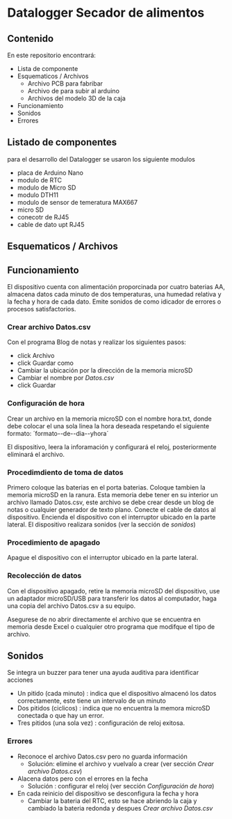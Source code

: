 # Datalogger Secador de alimentos
## Contenido
En este repositorio encontrará:

* Lista de componente
* Esquematicos / Archivos
  * Archivo PCB para fabribar
  * Archivo de para subir al arduino
  * Archivos del modelo 3D de la caja
* Funcionamiento
* Sonidos
* Errores

## Listado de componentes
para el desarrollo del Datalogger se usaron los siguiente modulos

* placa de Arduino Nano
* modulo de RTC
* modulo de Micro SD
* modulo DTH11
* modulo de sensor de temeratura MAX667
* micro SD
* conecotr de RJ45
* cable de dato upt RJ45

## Esquematicos / Archivos

## Funcionamiento
El dispositivo cuenta con alimentación proporcinada por cuatro baterias AA, almacena datos cada minuto de dos temperaturas, una humedad relativa y la fecha y hora de cada dato. Emite sonidos de como idicador de errores o procesos satisfactorios.

### Crear archivo Datos.csv 
Con el programa Blog de notas y realizar los siguientes pasos:  
* click Archivo
* click Guardar como
* Cambiar la ubicación por la dirección de la memoria microSD
* Cambiar el nombre por *Datos.csv*
* click Guardar

### Configuración de hora
Crear un archivo en la memoria microSD con el nombre hora.txt, donde debe colocar el una sola linea la hora deseada respetando el siguiente formato:
´formato--de--dia--yhora´

El dispositivo, leera la inforamación y configurará el reloj, posteriormente eliminará el archivo. 

### Procedimdiento de toma de datos
Primero coloque las baterias en el porta baterias. 
Coloque tambien la memoria microSD en la ranura. Esta memoria debe tener en su interior un archivo llamado Datos.csv, este archivo se debe crear desde un blog de notas o cualquier generador de texto plano. 
Conecte el cable de datos al dispositivo.
Encienda el dispositivo con el interruptor ubicado en la parte lateral.
El dispositivo realizara sonidos (ver la sección de *sonidos*)

### Procedimiento de apagado
Apague el dispositivo con el interruptor ubicado en la parte lateral.

### Recolección de datos
Con el dispositivo apagado, retire la memoria microSD del dispositivo, use un adaptador microSD/USB para transferir los datos al computador, haga una copia del archivo Datos.csv a su equipo.

Asegurese de no abrir directamente el archivo que se encuentra en memoria desde Excel o cualquier otro programa que modifque el tipo de archivo.

## Sonidos
Se integra un buzzer para tener una ayuda auditiva para identificar acciones
* Un pitido (cada minuto) : indica que el dispositivo almacenó los datos correctamente, este tiene un intervalo de un minuto
* Dos pitidos (ciclicos) : indica que no encuentra la memora microSD conectada o que hay un error.
* Tres pitidos (una sola vez) :  configuración de reloj exitosa.

### Errores
* Reconoce el archivo Datos.csv pero no guarda información
  * Solución: elimine el archivo y vuelvalo a crear (ver sección *Crear archivo Datos.csv*)
* Alacena datos pero con el errores en la fecha
  * Solución : configurar el reloj (ver sección *Configuración de hora*)
* En cada reinicio del dispositivo se desconfigura la fecha y hora
  * Cambiar la bateria del RTC, esto se hace abriendo la caja y cambiado la bateria redonda y despues *Crear archivo Datos.csv*

   
